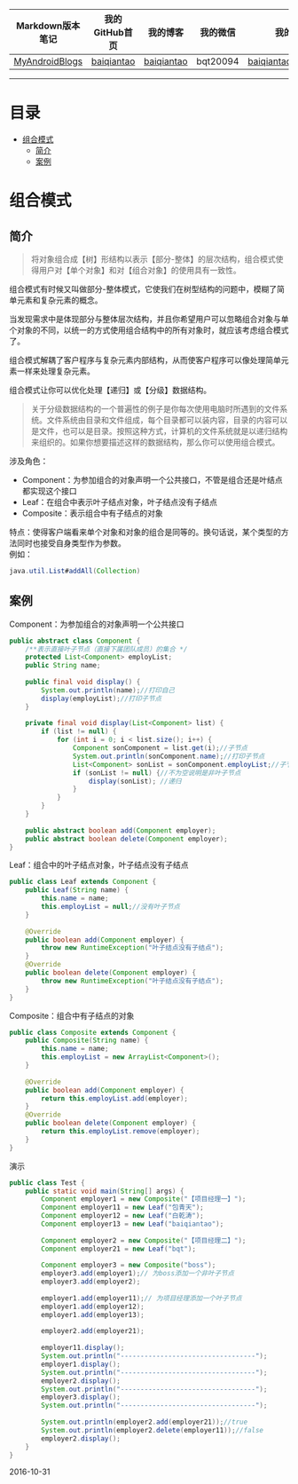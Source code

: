 | Markdown版本笔记 | 我的GitHub首页 | 我的博客 | 我的微信 | 我的邮箱 |  
| :------------: | :------------: | :------------: | :------------: | :------------: |  
| [MyAndroidBlogs][Markdown] | [baiqiantao][GitHub] | [baiqiantao][博客] | bqt20094 | baiqiantao@sina.com |  
  
[Markdown]:https://github.com/baiqiantao/MyAndroidBlogs  
[GitHub]:https://github.com/baiqiantao  
[博客]:http://www.cnblogs.com/baiqiantao/  
  
  
***  
目录  
===  

- [组合模式](#组合模式)
	- [简介](#简介)
	- [案例](#案例)
  
# 组合模式  
## 简介   
  
> 将对象组合成【树】形结构以表示【部分-整体】的层次结构，组合模式使得用户对【单个对象】和对【组合对象】的使用具有一致性。  
  
组合模式有时候又叫做部分-整体模式，它使我们在树型结构的问题中，模糊了简单元素和复杂元素的概念。  
  
当发现需求中是体现部分与整体层次结构，并且你希望用户可以忽略组合对象与单个对象的不同，以统一的方式使用组合结构中的所有对象时，就应该考虑组合模式了。  
  
组合模式解耦了客户程序与复杂元素内部结构，从而使客户程序可以像处理简单元素一样来处理复杂元素。  
  
组合模式让你可以优化处理【递归】或【分级】数据结构。  
  
> 关于分级数据结构的一个普遍性的例子是你每次使用电脑时所遇到的文件系统。文件系统由目录和文件组成，每个目录都可以装内容，目录的内容可以是文件，也可以是目录。按照这种方式，计算机的文件系统就是以递归结构来组织的。如果你想要描述这样的数据结构，那么你可以使用组合模式。  
  
涉及角色：  
- Component：为参加组合的对象声明一个公共接口，不管是组合还是叶结点都实现这个接口  
- Leaf：在组合中表示叶子结点对象，叶子结点没有子结点  
- Composite：表示组合中有子结点的对象  
  
特点：使得客户端看来单个对象和对象的组合是同等的。换句话说，某个类型的方法同时也接受自身类型作为参数。  
例如：  
```java  
java.util.List#addAll(Collection)  
```  
  
## 案例  
  
Component：为参加组合的对象声明一个公共接口  
```java  
public abstract class Component {  
    /**表示直接叶子节点（直接下属团队成员）的集合 */  
    protected List<Component> employList;  
    public String name;  
      
    public final void display() {  
        System.out.println(name);//打印自己  
        display(employList);//打印子节点  
    }  
      
    private final void display(List<Component> list) {  
        if (list != null) {  
            for (int i = 0; i < list.size(); i++) {  
                Component sonComponent = list.get(i);//子节点  
                System.out.println(sonComponent.name);//打印子节点  
                List<Component> sonList = sonComponent.employList;//子节点的节点集合   
                if (sonList != null) {//不为空说明是非叶子节点  
                    display(sonList); //递归  
                }  
            }  
        }  
    }  
      
    public abstract boolean add(Component employer);  
    public abstract boolean delete(Component employer);  
}  
```  
  
Leaf：组合中的叶子结点对象，叶子结点没有子结点  
```java  
public class Leaf extends Component {  
    public Leaf(String name) {  
        this.name = name;  
        this.employList = null;//没有叶子节点  
    }  
      
    @Override  
    public boolean add(Component employer) {  
        throw new RuntimeException("叶子结点没有子结点");   
    }  
    @Override  
    public boolean delete(Component employer) {  
        throw new RuntimeException("叶子结点没有子结点");   
    }  
}  
```  
  
Composite：组合中有子结点的对象  
```java  
public class Composite extends Component {  
    public Composite(String name) {  
        this.name = name;  
        this.employList = new ArrayList<Component>();   
    }  
      
    @Override  
    public boolean add(Component employer) {  
        return this.employList.add(employer);  
    }  
    @Override  
    public boolean delete(Component employer) {  
        return this.employList.remove(employer);  
    }  
}  
```  
  
演示  
```java  
public class Test {  
    public static void main(String[] args) {  
        Component employer1 = new Composite("【项目经理一】");   
        Component employer11 = new Leaf("包青天");  
        Component employer12 = new Leaf("白乾涛");  
        Component employer13 = new Leaf("baiqiantao");  
          
        Component employer2 = new Composite("【项目经理二】");   
        Component employer21 = new Leaf("bqt");  
          
        Component employer3 = new Composite("boss");  
        employer3.add(employer1);// 为boss添加一个非叶子节点  
        employer3.add(employer2);  
          
        employer1.add(employer11);// 为项目经理添加一个叶子节点   
        employer1.add(employer12);  
        employer1.add(employer13);  
          
        employer2.add(employer21);  
          
        employer11.display();  
        System.out.println("----------------------------------");  
        employer1.display();  
        System.out.println("----------------------------------");  
        employer2.display();  
        System.out.println("----------------------------------");  
        employer3.display();  
        System.out.println("----------------------------------");  
          
        System.out.println(employer2.add(employer21));//true  
        System.out.println(employer2.delete(employer11));//false  
        employer2.display();  
    }  
}  
```  
  
2016-10-31  
